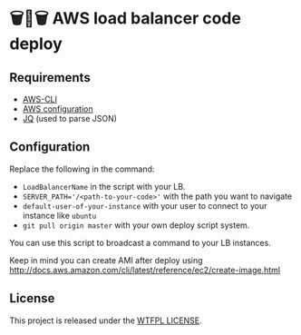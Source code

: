 # 🗑️💩🗑️ AWS load balancer code deploy

## Requirements

* [AWS-CLI](https://aws.amazon.com/es/cli/)
* [AWS configuration](http://docs.aws.amazon.com/cli/latest/userguide/cli-chap-getting-started.html)
* [JQ](https://stedolan.github.io/jq/download/) (used to parse JSON)


## Configuration

Replace the following in the command:

* `LoadBalancerName` in the script with your LB.
* `SERVER_PATH='/<path-to-your-code>'` with the path you want to navigate
* `default-user-of-your-instance` with your user to connect to your instance like `ubuntu`
* `git pull origin master` with your own deploy script system.


You can use this script to broadcast a command to your LB instances.

Keep in mind you can create AMI after deploy using http://docs.aws.amazon.com/cli/latest/reference/ec2/create-image.html


## License
This project is released under the [WTFPL LICENSE](http://www.wtfpl.net/ "WTFPL LICENSE").
